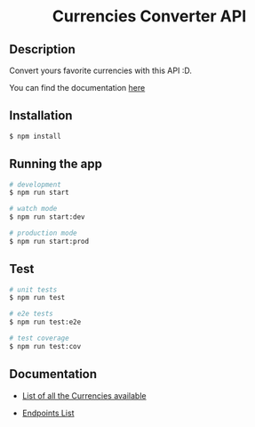 <h1 align="center">
  Currencies Converter API
</h1>

## Description

Convert yours favorite currencies with this API :D.

You can find the documentation [here](https://github.com/jabibamman/currencies_converter_api/blob/main/docs/)

## Installation

```bash
$ npm install
```

## Running the app

```bash
# development
$ npm run start

# watch mode
$ npm run start:dev

# production mode
$ npm run start:prod
```

## Test

```bash
# unit tests
$ npm run test

# e2e tests
$ npm run test:e2e

# test coverage
$ npm run test:cov
```

## Documentation

- [List of all the Currencies available](https://github.com/jabibamman/currencies_converter_api/blob/main/docs/Currencies.md)

- [Endpoints List](https://github.com/jabibamman/currencies_converter_api/blob/main/docs/Endpoints.md)
